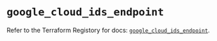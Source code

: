 # `google_cloud_ids_endpoint`

Refer to the Terraform Registory for docs: [`google_cloud_ids_endpoint`](https://registry.terraform.io/providers/hashicorp/google-beta/4.62.0/docs/resources/google_cloud_ids_endpoint).
